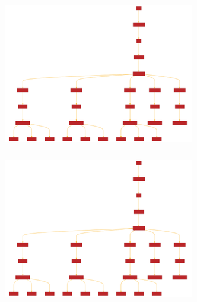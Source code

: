 ![](https://github.com/munish8448/del/blob/main/svgviewer-output.svg)

<br>

![](https://github.com/munish8448/del/blob/main/Network%20basic%20configuration.svg)

